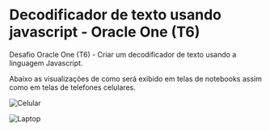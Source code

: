 # Decodificador de texto usando javascript - Oracle One (T6)

Desafio Oracle One (T6) - Criar um decodificador de texto usando a linguagem Javascript.

Abaixo as visualizações de como será exibido em telas de notebooks assim como em telas de telefones celulares.

![Celular](imagens/20230526_115509_CelView.png)

![Laptop](./imagens/20230526_114355_LaptopView.png)
